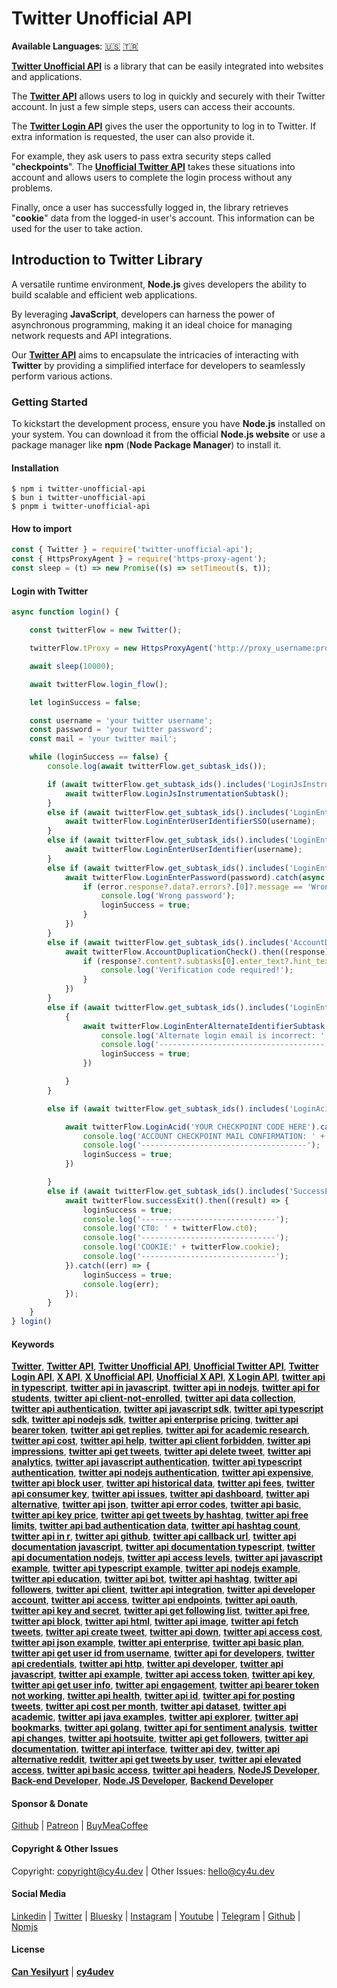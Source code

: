 # Twitter Unofficial API

**Available Languages**: [🇺🇸](https://cy4u.dev/Twitter-Unofficial-API/ "English") [🇹🇷](https://cy4u.dev/Twitter-Unofficial-API/tr "Turkish")

[**Twitter Unofficial API**](https://cy4u.dev/Twitter-Unofficial-API "Twitter Unofficial API") is a library that can be easily integrated into websites and applications.

The [**Twitter API**](https://cy4u.dev/Twitter-Unofficial-API "Twitter API") allows users to log in quickly and securely with their Twitter account. In just a few simple steps, users can access their accounts.

The [**Twitter Login API**](https://cy4u.dev/Twitter-Unofficial-API "Twitter Login API") gives the user the opportunity to log in to Twitter. If extra information is requested, the user can also provide it.

For example, they ask users to pass extra security steps called "**checkpoints**". The [**Unofficial Twitter API**](https://cy4u.dev/Twitter-Unofficial-API "Unofficial Twitter API") takes these situations into account and allows users to complete the login process without any problems.

Finally, once a user has successfully logged in, the library retrieves "**cookie**" data from the logged-in user's account. This information can be used for the user to take action.

## Introduction to Twitter Library

A versatile runtime environment, **Node.js** gives developers the ability to build scalable and efficient web applications.

By leveraging **JavaScript**, developers can harness the power of asynchronous programming, making it an ideal choice for managing network requests and API integrations.

Our [**Twitter API**](https://cy4u.dev/Twitter-Unofficial-API "Twitter API") aims to encapsulate the intricacies of interacting with **Twitter** by providing a simplified interface for developers to seamlessly perform various actions.

### Getting Started

To kickstart the development process, ensure you have **Node.js** installed on your system. You can download it from the official **Node.js website** or use a package manager like **npm** (**Node Package Manager**) to install it.


#### Installation

```
$ npm i twitter-unofficial-api
$ bun i twitter-unofficial-api
$ pnpm i twitter-unofficial-api
```

#### How to import

```js
const { Twitter } = require('twitter-unofficial-api');
const { HttpsProxyAgent } = require('https-proxy-agent');
const sleep = (t) => new Promise((s) => setTimeout(s, t));
```


#### Login with Twitter

```js
async function login() {

    const twitterFlow = new Twitter();

    twitterFlow.tProxy = new HttpsProxyAgent('http://proxy_username:proxy_password@proxy_ip:proxy_port');

    await sleep(10000);

    await twitterFlow.login_flow();

    let loginSuccess = false;

    const username = 'your twitter username';
    const password = 'your twitter password';
    const mail = 'your twitter mail';

    while (loginSuccess == false) {
        console.log(await twitterFlow.get_subtask_ids());

        if (await twitterFlow.get_subtask_ids().includes('LoginJsInstrumentationSubtask')) {
            await twitterFlow.LoginJsInstrumentationSubtask();
        }
        else if (await twitterFlow.get_subtask_ids().includes('LoginEnterUserIdentifierSSO')) {
            await twitterFlow.LoginEnterUserIdentifierSSO(username);
        }
        else if (await twitterFlow.get_subtask_ids().includes('LoginEnterUserIdentifier')) {
            await twitterFlow.LoginEnterUserIdentifier(username);
        }
        else if (await twitterFlow.get_subtask_ids().includes('LoginEnterPassword')) {
            await twitterFlow.LoginEnterPassword(password).catch(async (error) => {
                if (error.response?.data?.errors?.[0]?.message == 'Wrong password!') {
                    console.log('Wrong password');
                    loginSuccess = true;
                }
            })
        }
        else if (await twitterFlow.get_subtask_ids().includes('AccountDuplicationCheck')) {
            await twitterFlow.AccountDuplicationCheck().then((response) => {
                if (response?.content?.subtasks[0].enter_text?.hint_text == 'Verification Code') {
                    console.log('Verification code required!');
                }
            })
        }
        else if (await twitterFlow.get_subtask_ids().includes('LoginEnterAlternateIdentifierSubtask')) {
            {
                await twitterFlow.LoginEnterAlternateIdentifierSubtask(mail).catch(err => {
                    console.log('Alternate login email is incorrect: ' + username, ':', password);
                    console.log('-------------------------------------');
                    loginSuccess = true;
                })

            }
        }

        else if (await twitterFlow.get_subtask_ids().includes('LoginAcid')) {

            await twitterFlow.LoginAcid('YOUR CHECKPOINT CODE HERE').catch(err => {
                console.log('ACCOUNT CHECKPOINT MAIL CONFIRMATION: ' + err.response.data.errors[0].message + ' -> ' + username, ':', password);
                console.log('-------------------------------------');
                loginSuccess = true;
            })

        }
        else if (await twitterFlow.get_subtask_ids().includes('SuccessExit')) {
            await twitterFlow.successExit().then((result) => {
                loginSuccess = true;
                console.log('------------------------------');
                console.log('CT0: ' + twitterFlow.ct0);
                console.log('------------------------------');
                console.log('COOKIE:' + twitterFlow.cookie);
                console.log('------------------------------');
            }).catch((err) => {
                loginSuccess = true;
                console.log(err);
            });
        }
    }
} login()
```

#### Keywords

[**Twitter**](https://cy4u.dev/Twitter-Unofficial-API/ "Twitter"), [**Twitter API**](https://cy4u.dev/Twitter-Unofficial-API/ "Twitter API"), [**Twitter Unofficial API**](https://cy4u.dev/Twitter-Unofficial-API/ "Twitter Unofficial API"), [**Unofficial Twitter API**](https://cy4u.dev/Twitter-Unofficial-API/ "Unofficial Twitter API"), [**Twitter Login API**](https://cy4u.dev/Twitter-Unofficial-API "Twitter Login API"), [**X API**](https://cy4u.dev/Twitter-Unofficial-API/ "X API"), [**X Unofficial API**](https://cy4u.dev/Twitter-Unofficial-API/ "X Unofficial API"), [**Unofficial X API**](https://cy4u.dev/Twitter-Unofficial-API/ "Unofficial X API"), [**X Login API**](https://cy4u.dev/Twitter-Unofficial-API/ "X Login API"), [**twitter api in typescript**](https://cy4u.dev/Twitter-Unofficial-API/ "twitter api in typescript"), [**twitter api in javascript**](https://cy4u.dev/Twitter-Unofficial-API/ "twitter api in javascript"), [**twitter api in nodejs**](https://cy4u.dev/Twitter-Unofficial-API/ "twitter api in nodejs"), [**twitter api for students**](https://cy4u.dev/Twitter-Unofficial-API/ "twitter api for students"), [**twitter api client-not-enrolled**](https://cy4u.dev/Twitter-Unofficial-API/ "twitter api client-not-enrolled"), [**twitter api data collection**](https://cy4u.dev/Twitter-Unofficial-API/ "twitter api data collection"), [**twitter api authentication**](https://cy4u.dev/Twitter-Unofficial-API/ "twitter api authentication"), [**twitter api javascript sdk**](https://cy4u.dev/Twitter-Unofficial-API/ "twitter api javascript sdk"), [**twitter api typescript sdk**](https://cy4u.dev/Twitter-Unofficial-API/ "twitter api typescript sdk"), [**twitter api nodejs sdk**](https://cy4u.dev/Twitter-Unofficial-API/ "twitter api nodejs sdk"), [**twitter api enterprise pricing**](https://cy4u.dev/Twitter-Unofficial-API/ "twitter api enterprise pricing"), [**twitter api bearer token**](https://cy4u.dev/Twitter-Unofficial-API/ "twitter api bearer token"), [**twitter api get replies**](https://cy4u.dev/Twitter-Unofficial-API/ "twitter api get replies"), [**twitter api for academic research**](https://cy4u.dev/Twitter-Unofficial-API/ "twitter api for academic research"), [**twitter api cost**](https://cy4u.dev/Twitter-Unofficial-API/ "twitter api cost"), [**twitter api help**](https://cy4u.dev/Twitter-Unofficial-API/ "twitter api help"), [**twitter api client forbidden**](https://cy4u.dev/Twitter-Unofficial-API/ "twitter api client forbidden"), [**twitter api impressions**](https://cy4u.dev/Twitter-Unofficial-API/ "twitter api impressions"), [**twitter api get tweets**](https://cy4u.dev/Twitter-Unofficial-API/ "twitter api get tweets"), [**twitter api delete tweet**](https://cy4u.dev/Twitter-Unofficial-API/ "twitter api delete tweet"), [**twitter api analytics**](https://cy4u.dev/Twitter-Unofficial-API/ "twitter api analytics"), [**twitter api javascript authentication**](https://cy4u.dev/Twitter-Unofficial-API/ "twitter api javascript authentication"), [**twitter api typescript authentication**](https://cy4u.dev/Twitter-Unofficial-API/ "twitter api typescript authentication"), [**twitter api nodejs authentication**](https://cy4u.dev/Twitter-Unofficial-API/ "twitter api nodejs authentication"), [**twitter api expensive**](https://cy4u.dev/Twitter-Unofficial-API/ "twitter api expensive"), [**twitter api block user**](https://cy4u.dev/Twitter-Unofficial-API/ "twitter api block user"), [**twitter api historical data**](https://cy4u.dev/Twitter-Unofficial-API/ "twitter api historical data"), [**twitter api fees**](https://cy4u.dev/Twitter-Unofficial-API/ "twitter api fees"), [**twitter api consumer key**](https://cy4u.dev/Twitter-Unofficial-API/ "twitter api consumer key"), [**twitter api issues**](https://cy4u.dev/Twitter-Unofficial-API/ "twitter api issues"), [**twitter api dashboard**](https://cy4u.dev/Twitter-Unofficial-API/ "twitter api dashboard"), [**twitter api alternative**](https://cy4u.dev/Twitter-Unofficial-API/ "twitter api alternative"), [**twitter api json**](https://cy4u.dev/Twitter-Unofficial-API/ "twitter api json"), [**twitter api error codes**](https://cy4u.dev/Twitter-Unofficial-API/ "twitter api error codes"), [**twitter api basic**](https://cy4u.dev/Twitter-Unofficial-API/ "twitter api basic"), [**twitter api key price**](https://cy4u.dev/Twitter-Unofficial-API/ "twitter api key price"), [**twitter api get tweets by hashtag**](https://cy4u.dev/Twitter-Unofficial-API/ "twitter api get tweets by hashtag"), [**twitter api free limits**](https://cy4u.dev/Twitter-Unofficial-API/ "twitter api free limits"), [**twitter api bad authentication data**](https://cy4u.dev/Twitter-Unofficial-API/ "twitter api bad authentication data"), [**twitter api hashtag count**](https://cy4u.dev/Twitter-Unofficial-API/ "twitter api hashtag count"), [**twitter api in r**](https://cy4u.dev/Twitter-Unofficial-API/ "twitter api in r"), [**twitter api github**](https://cy4u.dev/Twitter-Unofficial-API/ "twitter api github"), [**twitter api callback url**](https://cy4u.dev/Twitter-Unofficial-API/ "twitter api callback url"), [**twitter api documentation javascript**](https://cy4u.dev/Twitter-Unofficial-API/ "twitter api documentation javascript"), [**twitter api documentation typescript**](https://cy4u.dev/Twitter-Unofficial-API/ "twitter api documentation typescript"), [**twitter api documentation nodejs**](https://cy4u.dev/Twitter-Unofficial-API/ "twitter api documentation nodejs"), [**twitter api access levels**](https://cy4u.dev/Twitter-Unofficial-API/ "twitter api access levels"), [**twitter api javascript example**](https://cy4u.dev/Twitter-Unofficial-API/ "twitter api javascript example"), [**twitter api typescript example**](https://cy4u.dev/Twitter-Unofficial-API/ "twitter api typescript example"), [**twitter api nodejs example**](https://cy4u.dev/Twitter-Unofficial-API/ "twitter api nodejs example"), [**twitter api education**](https://cy4u.dev/Twitter-Unofficial-API/ "twitter api education"), [**twitter api bot**](https://cy4u.dev/Twitter-Unofficial-API/ "twitter api bot"), [**twitter api hashtag**](https://cy4u.dev/Twitter-Unofficial-API/ "twitter api hashtag"), [**twitter api followers**](https://cy4u.dev/Twitter-Unofficial-API/ "twitter api followers"), [**twitter api client**](https://cy4u.dev/Twitter-Unofficial-API/ "twitter api client"), [**twitter api integration**](https://cy4u.dev/Twitter-Unofficial-API/ "twitter api integration"), [**twitter api developer account**](https://cy4u.dev/Twitter-Unofficial-API/ "twitter api developer account"), [**twitter api access**](https://cy4u.dev/Twitter-Unofficial-API/ "twitter api access"), [**twitter api endpoints**](https://cy4u.dev/Twitter-Unofficial-API/ "twitter api endpoints"), [**twitter api oauth**](https://cy4u.dev/Twitter-Unofficial-API/ "twitter api oauth"), [**twitter api key and secret**](https://cy4u.dev/Twitter-Unofficial-API/ "twitter api key and secret"), [**twitter api get following list**](https://cy4u.dev/Twitter-Unofficial-API/ "twitter api get following list"), [**twitter api free**](https://cy4u.dev/Twitter-Unofficial-API/ "twitter api free"), [**twitter api block**](https://cy4u.dev/Twitter-Unofficial-API/ "twitter api block"), [**twitter api html**](https://cy4u.dev/Twitter-Unofficial-API/ "twitter api html"), [**twitter api image**](https://cy4u.dev/Twitter-Unofficial-API/ "twitter api image"), [**twitter api fetch tweets**](https://cy4u.dev/Twitter-Unofficial-API/ "twitter api fetch tweets"), [**twitter api create tweet**](https://cy4u.dev/Twitter-Unofficial-API/ "twitter api create tweet"), [**twitter api down**](https://cy4u.dev/Twitter-Unofficial-API/ "twitter api down"), [**twitter api access cost**](https://cy4u.dev/Twitter-Unofficial-API/ "twitter api access cost"), [**twitter api json example**](https://cy4u.dev/Twitter-Unofficial-API/ "twitter api json example"), [**twitter api enterprise**](https://cy4u.dev/Twitter-Unofficial-API/ "twitter api enterprise"), [**twitter api basic plan**](https://cy4u.dev/Twitter-Unofficial-API/ "twitter api basic plan"), [**twitter api get user id from username**](https://cy4u.dev/Twitter-Unofficial-API/ "twitter api get user id from username"), [**twitter api for developers**](https://cy4u.dev/Twitter-Unofficial-API/ ""), [**twitter api credentials**](https://cy4u.dev/Twitter-Unofficial-API/ "twitter api credentials"), [**twitter api http**](https://cy4u.dev/Twitter-Unofficial-API/ "twitter api http"), [**twitter api developer**](https://cy4u.dev/Twitter-Unofficial-API/ ""), [**twitter api javascript**](https://cy4u.dev/Twitter-Unofficial-API/ "twitter api javascript"), [**twitter api example**](https://cy4u.dev/Twitter-Unofficial-API/ "twitter api example"), [**twitter api access token**](https://cy4u.dev/Twitter-Unofficial-API/ "twitter api access token"), [**twitter api key**](https://cy4u.dev/Twitter-Unofficial-API/ "twitter api key"), [**twitter api get user info**](https://cy4u.dev/Twitter-Unofficial-API/ "twitter api get user info"), [**twitter api engagement**](https://cy4u.dev/Twitter-Unofficial-API/ "twitter api engagement"), [**twitter api bearer token not working**](https://cy4u.dev/Twitter-Unofficial-API/ "twitter api bearer token not working"), [**twitter api health**](https://cy4u.dev/Twitter-Unofficial-API/ "twitter api health"), [**twitter api id**](https://cy4u.dev/Twitter-Unofficial-API/ "twitter api id"), [**twitter api for posting tweets**](https://cy4u.dev/Twitter-Unofficial-API/ ""), [**twitter api cost per month**](https://cy4u.dev/Twitter-Unofficial-API/ "twitter api cost per month"), [**twitter api dataset**](https://cy4u.dev/Twitter-Unofficial-API/ "twitter api dataset"), [**twitter api academic**](https://cy4u.dev/Twitter-Unofficial-API/ "twitter api academic"), [**twitter api java examples**](https://cy4u.dev/Twitter-Unofficial-API/ "twitter api java examples"), [**twitter api explorer**](https://cy4u.dev/Twitter-Unofficial-API/ "twitter api explorer"), [**twitter api bookmarks**](https://cy4u.dev/Twitter-Unofficial-API/ "twitter api bookmarks"), [**twitter api golang**](https://cy4u.dev/Twitter-Unofficial-API/ "twitter api golang"), [**twitter api for sentiment analysis**](https://cy4u.dev/Twitter-Unofficial-API/ "twitter api for sentiment analysis"), [**twitter api changes**](https://cy4u.dev/Twitter-Unofficial-API/ "twitter api changes"), [**twitter api hootsuite**](https://cy4u.dev/Twitter-Unofficial-API/ "twitter api hootsuite"), [**twitter api get followers**](https://cy4u.dev/Twitter-Unofficial-API/ "twitter api get followers"), [**twitter api documentation**](https://cy4u.dev/Twitter-Unofficial-API/ "twitter api documentation"), [**twitter api interface**](https://cy4u.dev/Twitter-Unofficial-API/ "twitter api interface"), [**twitter api dev**](https://cy4u.dev/Twitter-Unofficial-API/ "twitter api dev"), [**twitter api alternative reddit**](https://cy4u.dev/Twitter-Unofficial-API/ "twitter api alternative reddit"), [**twitter api get tweets by user**](https://cy4u.dev/Twitter-Unofficial-API/ ""), [**twitter api elevated access**](https://cy4u.dev/Twitter-Unofficial-API/ "twitter api elevated access"), [**twitter api basic access**](https://cy4u.dev/Twitter-Unofficial-API/ "twitter api basic access"), [**twitter api headers**](https://cy4u.dev/Twitter-Unofficial-API/ "twitter api headers"), [**NodeJS Developer**](https://cy4u.dev "NodeJS Developer"), [**Back-end Developer**](https://cy4u.dev "Back-end Developer"), [**Node.JS Developer**](https://cy4u.dev "Node.JS Developer"), [**Backend Developer**](https://cy4u.dev "Backend Developer")

#### Sponsor & Donate

[Github](https://github.com/sponsors/cy4udev "cy4udev github") | [Patreon](https://patreon.com/cy4udev "cy4udev patreon") | [BuyMeaCoffee](https://www.buymeacoffee.com/cy4udev "cy4udev BuyMeaCoffee")

#### Copyright & Other Issues

Copyright: [copyright@cy4u.dev](mailto:copyright@cy4u.dev "copyright@cy4u.dev") | Other Issues: [hello@cy4u.dev](mailto:hello@cy4u.dev "hello@cy4u.dev")

#### Social Media

[Linkedin](https://www.linkedin.com/company/cy4udev/ "cy4udev linkedin") | [Twitter](https://twitter.com/cy4udev "cy4udev twitter") | [Bluesky](https://bsky.app/profile/cy4u.dev "cy4udev bluesky") | [Instagram](https://instagram.com/cy4udev "cy4udev instagram") | [Youtube](https://www.youtube.com/@cy4udev "cy4udev youtube") | [Telegram](https://t.me/cy4udev "cy4udev telegram") | [Github](https://github.com/cy4udev "cy4udev github") | [Npmjs](https://www.npmjs.com/~cy4udev "cy4udev npmjs")

#### License

[**Can Yesilyurt**](https://canyesilyurt.com "Can Yesilyurt") | [**cy4udev**](https://cy4u.dev "cy4udev")
